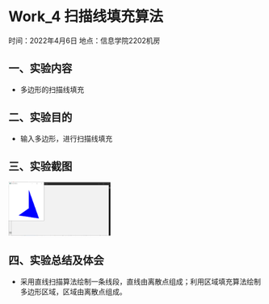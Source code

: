 # Work_4  扫描线填充算法

时间：2022年4月6日
地点：信息学院2202机房


## 一、实验内容

* 多边形的扫描线填充


## 二、实验目的

* 输入多边形，进行扫描线填充

## 三、实验截图
<img src="5.png" width="40%">

## 四、实验总结及体会

* 采用直线扫描算法绘制一条线段，直线由离散点组成；利用区域填充算法绘制多边形区域，区域由离散点组成。